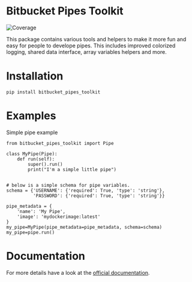 Bitbucket Pipes Toolkit
=========

![Coverage](https://bitbucket.org/bitbucketpipelines/bitbucket-pipes-toolkit/downloads/coverage.svg)

This package contains various tools and helpers to make it more fun and easy for people to develope pipes. This includes improved colorized logging, shared data interface, array variables helpers and more.

Installation
============

`pip install bitbucket_pipes_toolkit`


Examples
========

Simple pipe example
```python3
from bitbucket_pipes_toolkit import Pipe

class MyPipe(Pipe):
    def run(self):
        super().run()
        print("I'm a simple little pipe")


# below is a simple schema for pipe variables.
schema = {'USERNAME': {'required': True, 'type': 'string'},
          'PASSWORD': {'required': True, 'type': 'string'}}

pipe_metadata = {
	'name': 'My Pipe',
	'image': 'mydockerimage:latest'
}
my_pipe=MyPipe(pipe_metadata=pipe_metadata, schema=schema)
my_pipe=pipe.run()
```

Documentation
=============

For more details have a look at the [official documentation](https://bitbucket-pipes-toolkit.readthedocs.io).